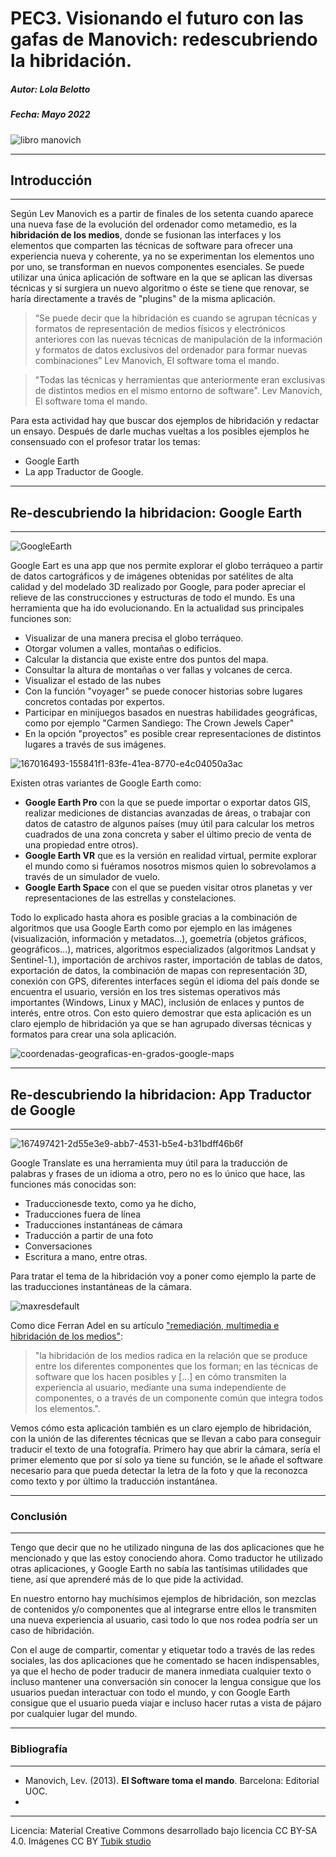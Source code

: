 # PEC3. Visionando el futuro con las gafas de Manovich: redescubriendo la hibridación.
##### Autor: ***Lola Belotto***
##### Fecha: Mayo 2022
![libro manovich](https://user-images.githubusercontent.com/104820395/166888962-618c79b7-cd19-46ef-87d1-ffac616afd5a.jpg)
***
## **Introducción**
***
Según Lev Manovich es a partir de finales de los setenta cuando aparece una nueva fase de la evolución del ordenador como metamedio, es la **hibridación de los medios**, donde se fusionan las interfaces y los elementos que comparten las técnicas de software para ofrecer una experiencia nueva y coherente, ya no se experimentan los elementos uno por uno, se transforman en nuevos componentes esenciales. Se puede utilizar una única aplicación de software en la que se aplican las diversas técnicas y si surgiera un nuevo algoritmo o éste se tiene que renovar, se haría directamente a través de "plugins" de la misma aplicación.

> “Se puede decir que la hibridación es cuando se agrupan técnicas y formatos de representación de medios físicos y electrónicos
    anteriores con las nuevas técnicas de manipulación de la información y formatos de datos exclusivos del ordenador para formar 
    nuevas combinaciones” Lev Manovich, El software toma el mando.

> "Todas las técnicas y herramientas que anteriormente eran exclusivas de distintos medios <se reunieron> en el mismo entorno de 
    software". Lev Manovich, El software toma el mando.


Para esta actividad hay que buscar dos ejemplos de hibridación y redactar un ensayo. Después de darle muchas vueltas a los posibles ejemplos he consensuado con el profesor tratar los temas:
- Google Earth
- La app Traductor de Google.
 
***
## Re-descubriendo la hibridacion: **Google Earth**
***
    
![GoogleEarth](https://user-images.githubusercontent.com/104820395/167006066-8b168553-2be0-4a14-a530-0519ca6ca15e.jpeg)


Google Eart es una app que nos permite explorar el globo terráqueo a partir de datos cartográficos y de imágenes obtenidas por satélites de alta calidad y del modelado 3D realizado por Google, para poder apreciar el relieve de las construcciones y estructuras de todo el mundo.
Es una herramienta que ha ido evolucionando. En la actualidad sus principales funciones son:
* Visualizar de una manera precisa el globo terráqueo.
* Otorgar volumen a valles, montañas o edificios.
* Calcular la distancia que existe entre dos puntos del mapa.
* Consultar la altura de montañas o ver fallas y volcanes de cerca.
* Visualizar el estado de las nubes
* Con la función "voyager" se puede conocer historias sobre lugares concretos contadas por expertos.
* Participar en minijuegos basados en nuestras habilidades geográficas, como por ejemplo "Carmen Sandiego: The Crown Jewels Caper"
* En la opción "proyectos" es posible crear representaciones de distintos lugares a través de sus imágenes.


![167016493-155841f1-83fe-41ea-8770-e4c04050a3ac](https://user-images.githubusercontent.com/104820395/168016682-efdf7416-5b41-4289-b3ee-bbcb757c2c49.png)


Existen otras variantes de Google Earth como:
- **Google Earth Pro** con la que se puede importar o exportar datos GIS, realizar mediciones de distancias avanzadas de áreas, o trabajar con datos de catastro de algunos países (muy útil para calcular los metros cuadrados de una zona concreta y saber el último precio de venta de una propiedad entre otros).
- **Google Earth VR** que es la versión en realidad virtual, permite explorar el mundo como si fuéramos nosotros mismos quien lo sobrevolamos a través de un simulador de vuelo.
- **Google Earth Space** con el que se pueden visitar otros planetas y ver representaciones de las estrellas y constelaciones.

Todo lo explicado hasta ahora es posible gracias a la combinación de algoritmos que usa Google Earth como por ejemplo en las imágenes (visualización, información y metadatos...), goemetría (objetos gráficos, geográficos...), matrices, algoritmos especializados (algoritmos Landsat y Sentinel-1.), importación de archivos raster, importación de tablas de datos, exportación de datos, la combinación de mapas con representación 3D, conexión con GPS, diferentes interfaces según el idioma del país donde se encuentra el usuario, versión en los tres sistemas operativos más importantes (Windows, Linux y MAC), inclusión de enlaces y puntos de interés, entre otros. 
Con esto quiero demostrar que esta aplicación es un claro ejemplo de hibridación ya que se han agrupado diversas técnicas y formatos para crear una sola aplicación.
    

![coordenadas-geograficas-en-grados-google-maps](https://user-images.githubusercontent.com/104820395/168019342-d0d00bd6-3099-445d-b2f7-8754c6547120.png)
    
    

***
## Re-descubriendo la hibridacion: App Traductor de Google
***


![167497421-2d55e3e9-abb7-4531-b5e4-b31bdff46b6f](https://user-images.githubusercontent.com/104820395/168019608-e9ca271c-4871-42ca-ab50-f0c1527c9521.jpeg)

    

Google Translate es una herramienta muy útil para la traducción de palabras y frases de un idioma a otro, pero no es lo único que hace, las funciones más conocidas son:
* Traduccionesde texto, como ya he dicho,
* Traducciones fuera de línea
* Traducciones instantáneas de cámara
* Traducción a partir de una foto
* Conversaciones
* Escritura a mano, entre otras.

Para tratar el tema de la hibridación voy a poner como ejemplo la parte de las traducciones instantáneas de la cámara. 

![maxresdefault](https://user-images.githubusercontent.com/104820395/167498056-6e760859-d567-4da5-aa5a-f6d9395a42ef.jpeg)

Como dice Ferran Adel en su artículo ["remediación, multimedia e hibridación de los medios"](http://multimedia.uoc.edu/blogs/fem/es/remediacio-multimedia-i-hibridacio-dels-mitjans/): 

> "la hibridación de los medios radica en la relación que se produce entre los diferentes componentes que los forman;
en las técnicas de software que los hacen posibles y \[...\] en cómo transmiten la experiencia al usuario, mediante una 
suma independiente de componentes, o a través de un componente común que integra todos los elementos.". 

   
Vemos cómo esta aplicación también es un claro ejemplo de hibridación, con la unión de las diferentes técnicas que se llevan a cabo para conseguir traducir el texto de una fotografía. Primero hay que abrir la cámara, sería el primer elemento que por sí solo ya tiene su función, se le añade el software necesario para que pueda detectar la letra de la foto y que la reconozca como texto y por último la traducción instantánea. 


***
### Conclusión
***

Tengo que decir que no he utilizado ninguna de las dos aplicaciones que he mencionado y que las estoy conociendo ahora. Como traductor he utilizado otras aplicaciones, y Google Earth no sabía las tantísimas utilidades que tiene, así que aprenderé más de lo que pide la actividad.
    
En nuestro entorno hay muchísimos ejemplos de hibridación, son mezclas de contenidos y/o componentes que al integrarse entre ellos le transmiten una nueva experiencia al usuario, casi todo lo que nos rodea podría ser un caso de hibridación.

Con el auge de compartir, comentar y etiquetar todo a través de las redes sociales, las dos aplicaciones que he comentado se hacen indispensables, ya que el hecho de poder traducir de manera inmediata cualquier texto o incluso mantener una conversación sin conocer la lengua consigue que los usuarios puedan interactuar con todo el mundo, y con Google Earth consigue que el usuario pueda viajar e incluso hacer rutas a vista de pájaro por cualquier lugar del mundo.

***
### Bibliografía
***
    
* Manovich, Lev. (2013). **El Software toma el mando**. Barcelona: Editorial UOC. 
* 


----

Licencia: Material Creative Commons desarrollado bajo licencia CC BY-SA 4.0. Imágenes CC BY [Tubik studio](https://blog.tubikstudio.com/how-to-create-original-flat-illustrations-designers-tips/) 
